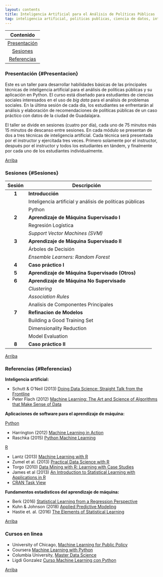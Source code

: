 ```yaml
---
layout: contents
title: Inteligencia Artificial para el Análisis de Políticas Públicas
tag: inteligencia artificial, politicas publicas, ciencia de datos, inteligencia de datos, analisis de politicas, gobierno
---
```


<a name="Contenido"></a>

<!--[Teaching](../../teaching.md) &rarr; Inteligencia Artificial para el Análisis de Políticas Públicas-->

| Contenido |
| :---: |
| [Presentación](#Presentacion) |
| [Sesiones](#Sesiones) |
| [Referencias](#Referencias) |

### Presentación {#Presentacion}

Este es un taller para desarrollar habilidades básicas de las principales técnicas de inteligencia artificial para el análisis de políticas públicas y su aplicación en Python. El curso está diseñado para estudiantes de ciencias sociales interesados en el uso de *big data* para el análisis  de problemas sociales. En la última sesión de cada día, los estudiantes se enfrentarán al análisis y elaboración de recomendaciones de políticas públicas de un caso práctico con datos de la ciudad de Guadalajara.

El taller se divide en sesiones (cuatro por día), cada uno de 75 minutos más 15 minutos de descanso entre sesiones. En cada módulo se presentan de dos a tres técnicas de inteligencia artificial. Cada técnica será presentada por el instructor y ejercitada tres veces. Primero solamente por el instructor, después por el instructor y todos los estudiantes en tándem, y finalmente por cada uno de los estudiantes individualmente.

[Arriba](#Contenido)

### Sesiones {#Sesiones}

| Sesión       | Descripción  |       |
|:-------------:|--------------| :--- |
| **1**   | **Introducción** |
|         | Inteligencia artificial y análisis de políticas públicas | <a href="#" style="color:black;"><i class="fas fa-chalkboard-teacher" style="font-size:1em"></i></a>  |
|         | Python | <a href="https://crenteriam.github.io/training/python/python/" style="color:black;"><i class="fas fa-folder-open" style="font-size:1em"></i></a> |
| **2**   | **Aprendizaje de Máquina Supervisado I**    | |
|         | Regresión Logística       | <a href="#" style="color:black;"><i class="fas fa-folder-open" style="font-size:1em"></i></a> |
|         | *Support Vector Machines (SVM)* | <a href="#" style="color:black;"><i class="fas fa-folder-open" style="font-size:1em"></i></a> |
| **3**   | **Aprendizaje de Máquina Supervisado II** |
|         | Árboles de Decisión | <a href="#" style="color:black;"><i class="fas fa-folder-open" style="font-size:1em"></i></a> |
|         | *Ensemble Learners: Random Forest*  | <a href="#" style="color:black;"><i class="fas fa-chalkboard-teacher" style="font-size:1em"></i></a> |
| **4**   | **Caso práctico I**  |
| **5**   | **Aprendizaje de Máquina Supervisado (Otros)**  |
| **6**   | **Aprendizaje de Máquina No Supervisado** |
|         | *Clustering*  |
|         | *Association Rules*  |
|         | Analisis de Componentes Principales  |
| **7**   | **Refinacion de Modelos**  |
|         | Building a Good Training Set  | <a href="#" style="color:black;"><i class="fas fa-chalkboard-teacher" style="font-size:1em"></i></a> |
|         | Dimensionality Reduction  | <a href="#" style="color:black;"><i class="fas fa-chalkboard-teacher" style="font-size:1em"></i></a> |
|         | Model Evaluation  | <a href="#" style="color:black;"><i class="fas fa-chalkboard-teacher" style="font-size:1em"></i></a> |
| **8**   | **Caso práctico II**  |

[Arriba](#Contenido)

### Referencias {#Referencias}

**Inteligencia artificial:**
- Schutt & O'Neil (2013) [Doing Data Science: Straight Talk from the Frontline](https://www.amazon.com/Doing-Data-Science-Straight-Frontline/dp/1449358659)
- Peter Flach (2012) [Machine Learning: The Art and Science of Algorithms that Make Sense of Data](https://www.amazon.com/Machine-Learning-Science-Algorithms-Sense/dp/1107422221)

**Aplicaciones de software para el aprendizaje de máquina:**

<u>Python</u>
- Harrington (2012) [Machine Learning in Action](https://www.amazon.com/Machine-Learning-Action-Peter-Harrington/dp/1617290181)
- Raschka (2015) [Python Machine Learning](https://www.amazon.com/Python-Machine-Learning-Sebastian-Raschka-ebook/dp/B00YSILNL0)

<u>R</u>
- Lantz (2013) [Machine Learning with R](https://www.amazon.com/dp/1782162143?tag=inspiredalgor-20)
- Zumel et al. (2013) [Practical Data Science with R](https://www.amazon.com/dp/1617291560?tag=inspiredalgor-20)
- Torgo (2010) [Data Mining with R: Learning with Case Studies](https://www.amazon.com/dp/1439810184?tag=inspiredalgor-20)
- James et al (2013) [An Introduction to Statistical Learning with Applications in R](https://www.springer.com/gp/book/9781461471370)
- [CRAN Task View](https://cran.r-project.org/web/views/MachineLearning.html)

**Fundamentos estadísticos del aprendizaje de máquina:**
- Berk (2016) [Statistical Learning from a Regression Perspective](https://www.amazon.com/Statistical-Learning-Regression-Perspective-Statistics/dp/3319440470)
- Kuhn & Johnson (2018) [Applied Predictive Modeling](https://www.amazon.com/Applied-Predictive-Modeling-Max-Kuhn/dp/1461468485)
- Hastie et. al. (2016) [The Elements of Statistical Learning](https://www.amazon.com/Elements-Statistical-Learning-Prediction-Statistics/dp/0387848576)

[Arriba](#Contenido)

### Cursos en linea
- University of Chicago, [Machine Learning for Public Policy](http://www.rayidghani.com/teaching)
- Coursera [Machine Learning with Python](https://www.coursera.org/learn/machine-learning-with-python)
- Columbia University, [Master Data Science](https://datascience.columbia.edu/master-of-science-in-data-science)
- Ligdi Gonzalez [Curso Machine Learning con Python](https://www.youtube.com/playlist?list=PLJjOveEiVE4Dk48EI7I-67PEleEC5nxc3)

<!--[Rayid Ghani](http://www.rayidghani.com/teaching).-->

[Arriba](#Contenido)

<!--[imagen de segasi para todo el proceso de ciencia de datos](http://segasi.com.mx/cursos/mcb/)-->
